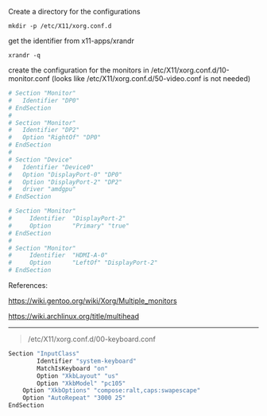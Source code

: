 Create a directory for the configurations

```
mkdir -p /etc/X11/xorg.conf.d
```

get the identifier from x11-apps/xrandr

```
xrandr -q
```

create the configuration for the monitors in /etc/X11/xorg.conf.d/10-monitor.conf
(looks like /etc/X11/xorg.conf.d/50-video.conf is not needed)

```bash
# Section "Monitor"
# 	Identifier "DP0"
# EndSection
#
# Section "Monitor"
# 	Identifier "DP2"
# 	Option "RightOf" "DP0"
# EndSection
#
# Section "Device"
# 	Identifier "Device0"
# 	Option "DisplayPort-0" "DP0"
# 	Option "DisplayPort-2" "DP2"
# 	driver "amdgpu"
# EndSection

# Section "Monitor"
#     Identifier  "DisplayPort-2"
#     Option      "Primary" "true"
# EndSection
#
# Section "Monitor"
#     Identifier  "HDMI-A-0"
#     Option      "LeftOf" "DisplayPort-2"
# EndSection
```

References:

https://wiki.gentoo.org/wiki/Xorg/Multiple_monitors

https://wiki.archlinux.org/title/multihead

___

>/etc/X11/xorg.conf.d/00-keyboard.conf
```bash
Section "InputClass"
        Identifier "system-keyboard"
        MatchIsKeyboard "on"
        Option "XkbLayout" "us"
        Option "XkbModel" "pc105"
	Option "XkbOptions" "compose:ralt,caps:swapescape"
	Option "AutoRepeat" "3000 25"
EndSection
```